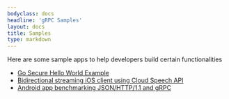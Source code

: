 ```yaml
---
bodyclass: docs
headline: 'gRPC Samples'
layout: docs
title: Samples
type: markdown
---
```

<p class="lead">Here are some sample apps to help developers build certain functionalities</p>

<ul>
  <li><a target="_blank" href="https://github.com/kelseyhightower/helloworld">Go Secure Hello World Example</a></li>
  <li><a target="_blank" href="https://github.com/GoogleCloudPlatform/ios-docs-samples/tree/master/speech/Objective-C/Speech-gRPC-Streaming">Bidirectional streaming iOS client using Cloud Speech API</a></li>
  <li><a target="_blank" href="https://github.com/david-cao/gRPCBenchmarks">Android app benchmarking JSON/HTTP/1.1 and gRPC</a></li>
</ul>
